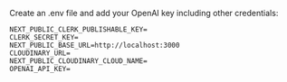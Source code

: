Create an .env file and add your OpenAI key including other credentials:

```env
NEXT_PUBLIC_CLERK_PUBLISHABLE_KEY=
CLERK_SECRET_KEY=
NEXT_PUBLIC_BASE_URL=http://localhost:3000
CLOUDINARY_URL=
NEXT_PUBLIC_CLOUDINARY_CLOUD_NAME=
OPENAI_API_KEY=
